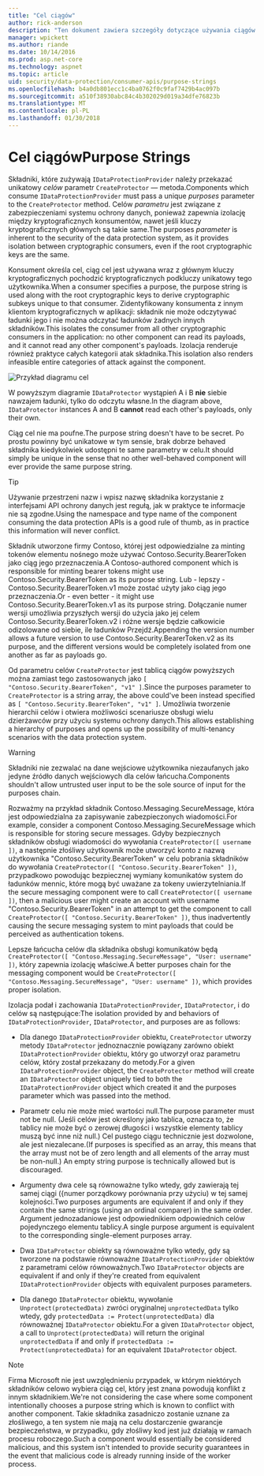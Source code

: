 ```yaml
---
title: "Cel ciągów"
author: rick-anderson
description: "Ten dokument zawiera szczegóły dotyczące używania ciągów cel w interfejsy API ochrony danych platformy ASP.NET Core."
manager: wpickett
ms.author: riande
ms.date: 10/14/2016
ms.prod: asp.net-core
ms.technology: aspnet
ms.topic: article
uid: security/data-protection/consumer-apis/purpose-strings
ms.openlocfilehash: b4a0db801ecc1c4ba0762f0c9faf7429b4ac097b
ms.sourcegitcommit: a510f38930abc84c4b302029d019a34dfe76823b
ms.translationtype: MT
ms.contentlocale: pl-PL
ms.lasthandoff: 01/30/2018
---
```

# <a name="purpose-strings"></a><span data-ttu-id="4ecb1-103">Cel ciągów</span><span class="sxs-lookup"><span data-stu-id="4ecb1-103">Purpose Strings</span></span>

<a name="data-protection-consumer-apis-purposes"></a>

<span data-ttu-id="4ecb1-104">Składniki, które zużywają `IDataProtectionProvider` należy przekazać unikatowy *celów* parametr `CreateProtector` — metoda.</span><span class="sxs-lookup"><span data-stu-id="4ecb1-104">Components which consume `IDataProtectionProvider` must pass a unique *purposes* parameter to the `CreateProtector` method.</span></span> <span data-ttu-id="4ecb1-105">Celów *parametru* jest związane z zabezpieczeniami systemu ochrony danych, ponieważ zapewnia izolację między kryptograficznych konsumentów, nawet jeśli kluczy kryptograficznych głównych są takie same.</span><span class="sxs-lookup"><span data-stu-id="4ecb1-105">The purposes *parameter* is inherent to the security of the data protection system, as it provides isolation between cryptographic consumers, even if the root cryptographic keys are the same.</span></span>

<span data-ttu-id="4ecb1-106">Konsument określa cel, ciąg cel jest używana wraz z głównym kluczy kryptograficznych pochodzić kryptograficznych podkluczy unikatowy tego użytkownika.</span><span class="sxs-lookup"><span data-stu-id="4ecb1-106">When a consumer specifies a purpose, the purpose string is used along with the root cryptographic keys to derive cryptographic subkeys unique to that consumer.</span></span> <span data-ttu-id="4ecb1-107">Zidentyfikowany konsumenta z innym klientom kryptograficznych w aplikacji: składnik nie może odczytywać ładunki jego i nie można odczytać ładunków żadnych innych składników.</span><span class="sxs-lookup"><span data-stu-id="4ecb1-107">This isolates the consumer from all other cryptographic consumers in the application: no other component can read its payloads, and it cannot read any other component's payloads.</span></span> <span data-ttu-id="4ecb1-108">Izolacja renderuje również praktyce całych kategorii atak składnika.</span><span class="sxs-lookup"><span data-stu-id="4ecb1-108">This isolation also renders infeasible entire categories of attack against the component.</span></span>

![Przykład diagramu cel](purpose-strings/_static/purposes.png)

<span data-ttu-id="4ecb1-110">W powyższym diagramie `IDataProtector` wystąpień A i B **nie** siebie nawzajem ładunki, tylko do odczytu własne.</span><span class="sxs-lookup"><span data-stu-id="4ecb1-110">In the diagram above, `IDataProtector` instances A and B **cannot** read each other's payloads, only their own.</span></span>

<span data-ttu-id="4ecb1-111">Ciąg cel nie ma poufne.</span><span class="sxs-lookup"><span data-stu-id="4ecb1-111">The purpose string doesn't have to be secret.</span></span> <span data-ttu-id="4ecb1-112">Po prostu powinny być unikatowe w tym sensie, brak dobrze behaved składnika kiedykolwiek udostępni te same parametry w celu.</span><span class="sxs-lookup"><span data-stu-id="4ecb1-112">It should simply be unique in the sense that no other well-behaved component will ever provide the same purpose string.</span></span>

>[!TIP]
> <span data-ttu-id="4ecb1-113">Używanie przestrzeni nazw i wpisz nazwę składnika korzystanie z interfejsami API ochrony danych jest regułą, jak w praktyce te informacje nie są zgodne.</span><span class="sxs-lookup"><span data-stu-id="4ecb1-113">Using the namespace and type name of the component consuming the data protection APIs is a good rule of thumb, as in practice this information will never conflict.</span></span>
>
><span data-ttu-id="4ecb1-114">Składnik utworzone firmy Contoso, której jest odpowiedzialne za minting tokenów elementu nośnego może używać Contoso.Security.BearerToken jako ciąg jego przeznaczenia.</span><span class="sxs-lookup"><span data-stu-id="4ecb1-114">A Contoso-authored component which is responsible for minting bearer tokens might use Contoso.Security.BearerToken as its purpose string.</span></span> <span data-ttu-id="4ecb1-115">Lub - lepszy - Contoso.Security.BearerToken.v1 może zostać użyty jako ciąg jego przeznaczenia.</span><span class="sxs-lookup"><span data-stu-id="4ecb1-115">Or - even better - it might use Contoso.Security.BearerToken.v1 as its purpose string.</span></span> <span data-ttu-id="4ecb1-116">Dołączanie numer wersji umożliwia przyszłych wersji do użycia jako jej celem Contoso.Security.BearerToken.v2 i różne wersje będzie całkowicie odizolowane od siebie, ile ładunków Przejdź.</span><span class="sxs-lookup"><span data-stu-id="4ecb1-116">Appending the version number allows a future version to use Contoso.Security.BearerToken.v2 as its purpose, and the different versions would be completely isolated from one another as far as payloads go.</span></span>

<span data-ttu-id="4ecb1-117">Od parametru celów `CreateProtector` jest tablicą ciągów powyższych można zamiast tego zastosowanych jako `[ "Contoso.Security.BearerToken", "v1" ]`.</span><span class="sxs-lookup"><span data-stu-id="4ecb1-117">Since the purposes parameter to `CreateProtector` is a string array, the above could've been instead specified as `[ "Contoso.Security.BearerToken", "v1" ]`.</span></span> <span data-ttu-id="4ecb1-118">Umożliwia tworzenie hierarchii celów i otwiera możliwości scenariusze obsługi wielu dzierżawców przy użyciu systemu ochrony danych.</span><span class="sxs-lookup"><span data-stu-id="4ecb1-118">This allows establishing a hierarchy of purposes and opens up the possibility of multi-tenancy scenarios with the data protection system.</span></span>

<a name="data-protection-contoso-purpose"></a>

>[!WARNING]
> <span data-ttu-id="4ecb1-119">Składniki nie zezwalać na dane wejściowe użytkownika niezaufanych jako jedyne źródło danych wejściowych dla celów łańcucha.</span><span class="sxs-lookup"><span data-stu-id="4ecb1-119">Components shouldn't allow untrusted user input to be the sole source of input for the purposes chain.</span></span>
>
><span data-ttu-id="4ecb1-120">Rozważmy na przykład składnik Contoso.Messaging.SecureMessage, która jest odpowiedzialna za zapisywanie zabezpieczonych wiadomości.</span><span class="sxs-lookup"><span data-stu-id="4ecb1-120">For example, consider a component Contoso.Messaging.SecureMessage which is responsible for storing secure messages.</span></span> <span data-ttu-id="4ecb1-121">Gdyby bezpiecznych składników obsługi wiadomości do wywołania `CreateProtector([ username ])`, a następnie złośliwy użytkownik może utworzyć konto z nazwą użytkownika "Contoso.Security.BearerToken" w celu pobrania składników do wywołania `CreateProtector([ "Contoso.Security.BearerToken" ])`, przypadkowo powodując bezpiecznej wymiany komunikatów system do ładunków mennic, które mogą być uważane za tokeny uwierzytelniania.</span><span class="sxs-lookup"><span data-stu-id="4ecb1-121">If the secure messaging component were to call `CreateProtector([ username ])`, then a malicious user might create an account with username "Contoso.Security.BearerToken" in an attempt to get the component to call `CreateProtector([ "Contoso.Security.BearerToken" ])`, thus inadvertently causing the secure messaging system to mint payloads that could be perceived as authentication tokens.</span></span>
>
><span data-ttu-id="4ecb1-122">Lepsze łańcucha celów dla składnika obsługi komunikatów będą `CreateProtector([ "Contoso.Messaging.SecureMessage", "User: username" ])`, który zapewnia izolację właściwe.</span><span class="sxs-lookup"><span data-stu-id="4ecb1-122">A better purposes chain for the messaging component would be `CreateProtector([ "Contoso.Messaging.SecureMessage", "User: username" ])`, which provides proper isolation.</span></span>

<span data-ttu-id="4ecb1-123">Izolacja podał i zachowania `IDataProtectionProvider`, `IDataProtector`, i do celów są następujące:</span><span class="sxs-lookup"><span data-stu-id="4ecb1-123">The isolation provided by and behaviors of `IDataProtectionProvider`, `IDataProtector`, and purposes are as follows:</span></span>

* <span data-ttu-id="4ecb1-124">Dla danego `IDataProtectionProvider` obiektu, `CreateProtector` utworzy metody `IDataProtector` jednoznacznie powiązany zarówno obiekt `IDataProtectionProvider` obiektu, który go utworzył oraz parametru celów, który został przekazany do metody.</span><span class="sxs-lookup"><span data-stu-id="4ecb1-124">For a given `IDataProtectionProvider` object, the `CreateProtector` method will create an `IDataProtector` object uniquely tied to both the `IDataProtectionProvider` object which created it and the purposes parameter which was passed into the method.</span></span>

* <span data-ttu-id="4ecb1-125">Parametr celu nie może mieć wartości null.</span><span class="sxs-lookup"><span data-stu-id="4ecb1-125">The purpose parameter must not be null.</span></span> <span data-ttu-id="4ecb1-126">(Jeśli celów jest określony jako tablica, oznacza to, że tablicy nie może być o zerowej długości i wszystkie elementy tablicy muszą być inne niż null.) Cel pustego ciągu technicznie jest dozwolone, ale jest niezalecane.</span><span class="sxs-lookup"><span data-stu-id="4ecb1-126">(If purposes is specified as an array, this means that the array must not be of zero length and all elements of the array must be non-null.) An empty string purpose is technically allowed but is discouraged.</span></span>

* <span data-ttu-id="4ecb1-127">Argumenty dwa cele są równoważne tylko wtedy, gdy zawierają tej samej ciągi ({numer porządkowy porównania przy użyciu) w tej samej kolejności.</span><span class="sxs-lookup"><span data-stu-id="4ecb1-127">Two purposes arguments are equivalent if and only if they contain the same strings (using an ordinal comparer) in the same order.</span></span> <span data-ttu-id="4ecb1-128">Argument jednozadaniowe jest odpowiednikiem odpowiednich celów pojedynczego elementu tablicy.</span><span class="sxs-lookup"><span data-stu-id="4ecb1-128">A single purpose argument is equivalent to the corresponding single-element purposes array.</span></span>

* <span data-ttu-id="4ecb1-129">Dwa `IDataProtector` obiekty są równoważne tylko wtedy, gdy są tworzone na podstawie równoważne `IDataProtectionProvider` obiektów z parametrami celów równoważnych.</span><span class="sxs-lookup"><span data-stu-id="4ecb1-129">Two `IDataProtector` objects are equivalent if and only if they're created from equivalent `IDataProtectionProvider` objects with equivalent purposes parameters.</span></span>

* <span data-ttu-id="4ecb1-130">Dla danego `IDataProtector` obiektu, wywołanie `Unprotect(protectedData)` zwróci oryginalnej `unprotectedData` tylko wtedy, gdy `protectedData := Protect(unprotectedData)` dla równoważnej `IDataProtector` obiektu.</span><span class="sxs-lookup"><span data-stu-id="4ecb1-130">For a given `IDataProtector` object, a call to `Unprotect(protectedData)` will return the original `unprotectedData` if and only if `protectedData := Protect(unprotectedData)` for an equivalent `IDataProtector` object.</span></span>

> [!NOTE]
> <span data-ttu-id="4ecb1-131">Firma Microsoft nie jest uwzględnieniu przypadek, w którym niektórych składników celowo wybiera ciąg cel, który jest znana powodują konflikt z innym składnikiem.</span><span class="sxs-lookup"><span data-stu-id="4ecb1-131">We're not considering the case where some component intentionally chooses a purpose string which is known to conflict with another component.</span></span> <span data-ttu-id="4ecb1-132">Takie składnika zasadniczo zostanie uznane za złośliwego, a ten system nie mają na celu dostarczenie gwarancje bezpieczeństwa, w przypadku, gdy złośliwy kod jest już działają w ramach procesu roboczego.</span><span class="sxs-lookup"><span data-stu-id="4ecb1-132">Such a component would essentially be considered malicious, and this system isn't intended to provide security guarantees in the event that malicious code is already running inside of the worker process.</span></span>
